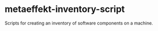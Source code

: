 # metaeffekt-inventory-script

Scripts for creating an inventory of software components on a machine.
